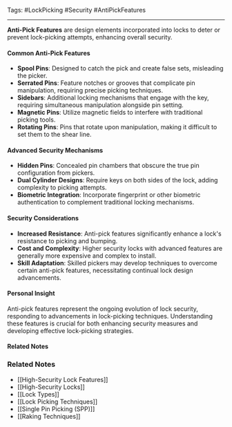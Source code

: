 Tags: #LockPicking #Security #AntiPickFeatures

---

**Anti-Pick Features** are design elements incorporated into locks to deter or prevent lock-picking attempts, enhancing overall security.

#### **Common Anti-Pick Features**

- **Spool Pins**: Designed to catch the pick and create false sets, misleading the picker.
- **Serrated Pins**: Feature notches or grooves that complicate pin manipulation, requiring precise picking techniques.
- **Sidebars**: Additional locking mechanisms that engage with the key, requiring simultaneous manipulation alongside pin setting.
- **Magnetic Pins**: Utilize magnetic fields to interfere with traditional picking tools.
- **Rotating Pins**: Pins that rotate upon manipulation, making it difficult to set them to the shear line.

#### **Advanced Security Mechanisms**

- **Hidden Pins**: Concealed pin chambers that obscure the true pin configuration from pickers.
- **Dual Cylinder Designs**: Require keys on both sides of the lock, adding complexity to picking attempts.
- **Biometric Integration**: Incorporate fingerprint or other biometric authentication to complement traditional locking mechanisms.

#### **Security Considerations**

- **Increased Resistance**: Anti-pick features significantly enhance a lock's resistance to picking and bumping.
- **Cost and Complexity**: Higher security locks with advanced features are generally more expensive and complex to install.
- **Skill Adaptation**: Skilled pickers may develop techniques to overcome certain anti-pick features, necessitating continual lock design advancements.

#### **Personal Insight**

Anti-pick features represent the ongoing evolution of lock security, responding to advancements in lock-picking techniques. Understanding these features is crucial for both enhancing security measures and developing effective lock-picking strategies.

#### **Related Notes**

### **Related Notes**

- [[High-Security Lock Features]]
- [[High-Security Locks]]
- [[Lock Types]]
- [[Lock Picking Techniques]]
- [[Single Pin Picking (SPP)]]
- [[Raking Techniques]]